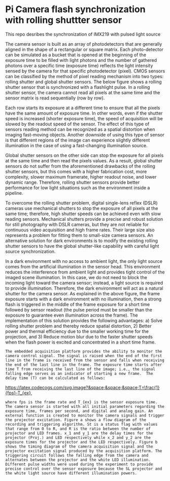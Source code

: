 # Pi Camera flash synchronization with rolling shuttter sensor
 This repo desribes the synchronization of IMX219 with pulsed light source
 
The camera sensor is built as an array of photodetectors that are generally aligned in the shape of a rectangular or square matrix. Each photo-detector can be simulated as a bucket that is opened at the beginning of the exposure time to be filled with light photons and the number of gathered photons over a specific time (exposure time) reflects the light intensity sensed by the camera for that specific photodetector (pixel). CMOS sensors can be classified by the method of pixel reading mechanism into two types: rolling shutter and global shutter sensors. The below figure shows a rolling shutter sensor that is synchronized with a flashlight pulse. In a rolling shutter sensor, the camera cannot read all pixels at the same time and the sensor matrix is read sequentially (row by row). 


Each row starts its exposure at a different time to ensure that all the pixels have the same amount of exposure time. In other words, even if the shutter speed is increased (shorter exposure time), the speed of acquisition will be slowed by the readout speed of the sensor. The effect of this type of sensors reading method can be recognized as a spatial distortion when imaging fast-moving objects. Another downside of using this type of sensor is that different regions of the image can experience slightly different illumination in the case of using a fast-changing illumination source.
	
Global shutter sensors on the other side can stop the exposure for all pixels at the same time and then read the pixels values. As a result, global shutter sensors do not suffer from the aforementioned drawbacks of the rolling shutter sensors, but this comes with a higher fabrication cost, more complexity, slower maximum framerate, higher readout noise, and lower dynamic range. Therefore, rolling shutter sensors provide better performance for low light situations such as the environment inside a pipeline. 
	
 To overcome the rolling shutter problem, digital single-lens reflex (DSLR) cameras use mechanical shutters to stop the exposure of all pixels at the same time; therefore, high shutter speeds can be achieved even with slow reading sensors. Mechanical shutters provide a precise and robust solution for still photography with DSLR cameras, but they are not reliable for continuous video acquisition and high frame rates. Their large size also represents a problem for fitting them to small-size camera sensors. An alternative solution for dark environments is to modify the existing rolling shutter sensors to have the global shutter-like capability with careful light source synchronization. 
	
	 
In a dark environment with no access to ambient light, the only light source comes from the artificial illumination in the sensor head. This environment   reduces the interference from ambient light and provides tight control of the imaged scene illumination. In this case, we do not need to block the incoming light toward the camera sensor; instead, a light source is required to provide illumination. Therefore, the dark environment will act as a natural shutter for the camera sensor. As explained in the above figure, the frame exposure starts with a dark environment with no illumination, then a strong flash is triggered in the middle of the frame exposure for a short time followed by sensor readout (the pulse period must be smaller than the exposure to guarantee even illumination across the frame). The implementation of this solution provides the following advantages: a) Solve rolling shutter problem and thereby reduce spatial distortion, 2) Better power and thermal efficiency due to the smaller working time for the projection, and 3) Reduce motion blur due to the faster shutter speeds when the flash power is excited and concentrated in a short time frame.
	
	The embedded acquisition platform provides the ability to monitor the camera control signal. The signal is raised when the end of the first line in the frame is received from the sensor and falls when receiving the end of the last line in the frame. The exposure time starts after time T from receiving the last line of the image; i.e., the signal falling edge serves as an indicator of starting a new frame.  The delay time (T) can be calculated as follows:
	
	
 https://latex.codecogs.com/svg.image?&space;&space;&space;T=\frac{1}{fps}-T_{ex},
 
	where fps is the frame rate and T_{ex} is the sensor exposure time. The camera sensor is started with all initial parameters regarding the exposure time, frames per second, and digital and analog gain. An external function is created to monitor the camera signals and trigger the projector excitation. Figure a shows a flow diagram of the recording and triggering algorithm. St is a status flag with values that range from 0 to R, and R is the ratio between the number of projector and LED frames. x_1 and y_1 are the delay times for the projector (Proj.) and LED respectively while x_2 and y_2 are the exposure times for the projector and the LED respectively. Figure b shows the timing diagram of the camera acquisition signal and the projector excitation signal produced by the acquisition platform. The triggering circuit follows the falling edge from the camera and alternates between the projector and the white LED illumination. Different pulse widths were used during the experiment to provide precise control over the sensor exposure because the SL projector and the white light source have different illumination powers.
	
 

